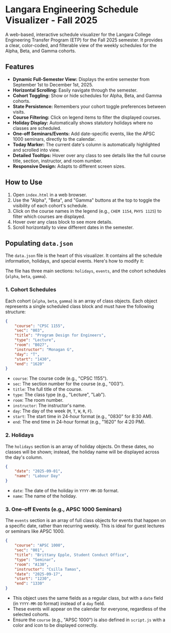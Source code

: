 # Langara Engineering Schedule Visualizer - Fall 2025

A web-based, interactive schedule visualizer for the Langara College Engineering Transfer Program (ETP) for the Fall 2025 semester. It provides a clear, color-coded, and filterable view of the weekly schedules for the Alpha, Beta, and Gamma cohorts.

## Features

-   **Dynamic Full-Semester View:** Displays the entire semester from September 1st to December 1st, 2025.
-   **Horizontal Scrolling:** Easily navigate through the semester.
-   **Cohort Toggling:** Show or hide schedules for Alpha, Beta, and Gamma cohorts.
-   **State Persistence:** Remembers your cohort toggle preferences between visits.
-   **Course Filtering:** Click on legend items to filter the displayed courses.
-   **Holiday Display:** Automatically shows statutory holidays where no classes are scheduled.
-   **One-off Seminars/Events:** Add date-specific events, like the APSC 1000 seminars, directly to the calendar.
-   **Today Marker:** The current date's column is automatically highlighted and scrolled into view.
-   **Detailed Tooltips:** Hover over any class to see details like the full course title, section, instructor, and room number.
-   **Responsive Design:** Adapts to different screen sizes.

## How to Use

1.  Open `index.html` in a web browser.
2.  Use the "Alpha", "Beta", and "Gamma" buttons at the top to toggle the visibility of each cohort's schedule.
3.  Click on the course names in the legend (e.g., `CHEM 1154`, `PHYS 1125`) to filter which courses are displayed.
4.  Hover over any class block to see more details.
5.  Scroll horizontally to view different dates in the semester.

## Populating `data.json`

The `data.json` file is the heart of this visualizer. It contains all the schedule information, holidays, and special events. Here's how to modify it:

The file has three main sections: `holidays`, `events`, and the cohort schedules (`alpha`, `beta`, `gamma`).

### 1. Cohort Schedules

Each cohort (`alpha`, `beta`, `gamma`) is an array of class objects. Each object represents a single scheduled class block and must have the following structure:

```json
{
    "course": "CPSC 1155",
    "sec": "003",
    "title": "Program Design for Engineers",
    "type": "Lecture",
    "room": "B027",
    "instructor": "Monagan G",
    "day": "T",
    "start": "1430",
    "end": "1620"
}
```

-   `course`: The course code (e.g., "CPSC 1155").
-   `sec`: The section number for the course (e.g., "003").
-   `title`: The full title of the course.
-   `type`: The class type (e.g., "Lecture", "Lab").
-   `room`: The room number.
-   `instructor`: The instructor's name.
-   `day`: The day of the week (`M`, `T`, `W`, `R`, `F`).
-   `start`: The start time in 24-hour format (e.g., "0830" for 8:30 AM).
-   `end`: The end time in 24-hour format (e.g., "1620" for 4:20 PM).

### 2. Holidays

The `holidays` section is an array of holiday objects. On these dates, no classes will be shown; instead, the holiday name will be displayed across the day's column.

```json
{
    "date": "2025-09-01",
    "name": "Labour Day"
}
```

-   `date`: The date of the holiday in `YYYY-MM-DD` format.
-   `name`: The name of the holiday.

### 3. One-off Events (e.g., APSC 1000 Seminars)

The `events` section is an array of full class objects for events that happen on a specific date, rather than recurring weekly. This is ideal for guest lectures or seminars like APSC 1000.

```json
{
    "course": "APSC 1000",
    "sec": "001",
    "title": "Brittany Epple, Student Conduct Office",
    "type": "Seminar",
    "room": "A130",
    "instructor": "Csilla Tamas",
    "date": "2025-09-17",
    "start": "1230",
    "end": "1330"
}
```

-   This object uses the same fields as a regular class, but with a `date` field (in `YYYY-MM-DD` format) instead of a `day` field.
-   These events will appear on the calendar for everyone, regardless of the selected cohorts.
-   Ensure the `course` (e.g., "APSC 1000") is also defined in `script.js` with a color and icon to be displayed correctly.
